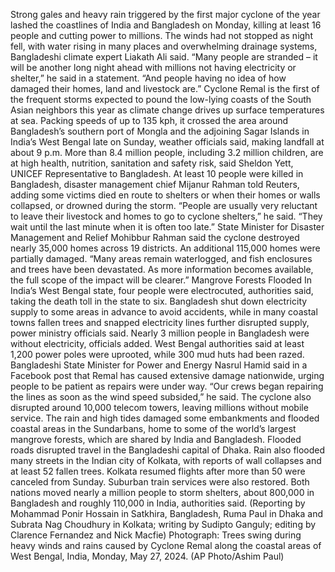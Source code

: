 Strong gales and heavy rain triggered by the first major cyclone of the year lashed the coastlines of India and Bangladesh on Monday, killing at least 16 people and cutting power to millions.
The winds had not stopped as night fell, with water rising in many places and overwhelming drainage systems, Bangladeshi climate expert Liakath Ali said.
“Many people are stranded – it will be another long night ahead with millions not having electricity or shelter,” he said in a statement. “And people having no idea of how damaged their homes, land and livestock are.”
Cyclone Remal is the first of the frequent storms expected to pound the low-lying coasts of the South Asian neighbors this year as climate change drives up surface temperatures at sea.
Packing speeds of up to 135 kph, it crossed the area around Bangladesh’s southern port of Mongla and the adjoining Sagar Islands in India’s West Bengal late on Sunday, weather officials said, making landfall at about 9 p.m.
More than 8.4 million people, including 3.2 million children, are at high health, nutrition, sanitation and safety risk, said Sheldon Yett, UNICEF Representative to Bangladesh.
At least 10 people were killed in Bangladesh, disaster management chief Mijanur Rahman told Reuters, adding some victims died en route to shelters or when their homes or walls collapsed, or drowned during the storm.
“People are usually very reluctant to leave their livestock and homes to go to cyclone shelters,” he said. “They wait until the last minute when it is often too late.”
State Minister for Disaster Management and Relief Mohibbur Rahman said the cyclone destroyed nearly 35,000 homes across 19 districts. An additional 115,000 homes were partially damaged.
“Many areas remain waterlogged, and fish enclosures and trees have been devastated. As more information becomes available, the full scope of the impact will be clearer.”
Mangrove Forests Flooded
In India’s West Bengal state, four people were electrocuted, authorities said, taking the death toll in the state to six.
Bangladesh shut down electricity supply to some areas in advance to avoid accidents, while in many coastal towns fallen trees and snapped electricity lines further disrupted supply, power ministry officials said.
Nearly 3 million people in Bangladesh were without electricity, officials added. West Bengal authorities said at least 1,200 power poles were uprooted, while 300 mud huts had been razed.
Bangladeshi State Minister for Power and Energy Nasrul Hamid said in a Facebook post that Remal has caused extensive damage nationwide, urging people to be patient as repairs were under way.
“Our crews began repairing the lines as soon as the wind speed subsided,” he said.
The cyclone also disrupted around 10,000 telecom towers, leaving millions without mobile service.
The rain and high tides damaged some embankments and flooded coastal areas in the Sundarbans, home to some of the world’s largest mangrove forests, which are shared by India and Bangladesh.
Flooded roads disrupted travel in the Bangladeshi capital of Dhaka. Rain also flooded many streets in the Indian city of Kolkata, with reports of wall collapses and at least 52 fallen trees.
Kolkata resumed flights after more than 50 were canceled from Sunday. Suburban train services were also restored.
Both nations moved nearly a million people to storm shelters, about 800,000 in Bangladesh and roughly 110,000 in India, authorities said.
(Reporting by Mohammad Ponir Hossain in Satkhira, Bangladesh, Ruma Paul in Dhaka and Subrata Nag Choudhury in Kolkata; writing by Sudipto Ganguly; editing by Clarence Fernandez and Nick Macfie)
Photograph: Trees swing during heavy winds and rains caused by Cyclone Remal along the coastal areas of West Bengal, India, Monday, May 27, 2024. (AP Photo/Ashim Paul)